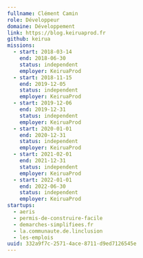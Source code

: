 ```yaml
---
fullname: Clément Camin
role: Développeur
domaine: Développement
link: https://blog.keiruaprod.fr
github: keirua
missions:
  - start: 2018-03-14
    end: 2018-06-30
    status: independent
    employer: KeiruaProd
  - start: 2018-11-15
    end: 2019-12-05
    status: independent
    employer: KeiruaProd
  - start: 2019-12-06
    end: 2019-12-31
    status: independent
    employer: KeiruaProd
  - start: 2020-01-01
    end: 2020-12-31
    status: independent
    employer: KeiruaProd
  - start: 2021-02-01
    end: 2021-12-31
    status: independent
    employer: KeiruaProd
  - start: 2022-01-01
    end: 2022-06-30
    status: independent
    employer: KeiruaProd
startups:
  - aeris
  - permis-de-construire-facile
  - demarches-simplifiees.fr
  - la.communaute.de.linclusion
  - les-emplois
uuid: 332a9f7c-2571-4ace-8711-d9ed7126545e
---
```

